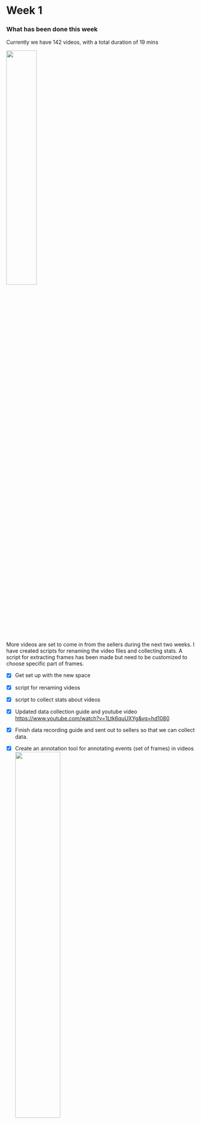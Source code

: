 # Week 1

### What has been done this week

Currently we have 142 videos, with a total duration of 19 mins



<img src="assets/1536073647602.png" width="40%">

More videos are set to come in from the sellers during the next two weeks. I have created scripts for renaming the video files and collecting stats. A script for extracting frames has been made but need to be customized to choose specific part of frames.

- [x] Get set up with the new space
- [x] script for renaming videos
- [x] script to collect stats about videos
- [x] Updated data collection guide and youtube video <https://www.youtube.com/watch?v=1Ltk6quUXYg&vq=hd1080>
- [x] Finish data recording guide and sent out to sellers so that we can collect data.
- [x] Create an annotation tool for annotating events (set of frames) in videos
  <img src="assets/1536073985232.png" width="50%">
- [x] Setup Citation / References environment (**Zotero**)

- [x] Read Trackman Intro Documents
- [x] Setup Microsoft Teams
- [x] Find title for project
  - [x] Golf club detection and identification using deep learning on embedded devices
- [x] Try out BeaverDam annotation software
- [x] Load club data into beaverdam and setup scripts locally

- [x] USB-C Dock and Screens
- [x] literature review


### Status according to project plan

...

### Literature

* BeaverDam: Video Annotation Tool for Computer Vision Training Labels: https://www2.eecs.berkeley.edu/Pubs/TechRpts/2016/EECS-2016-193.pdf
  * Seems to be best in class for video annotation. Better than VATIC system which was previous best in class. Essentially taking VATIC and removing all the pain points for direct access to MTurk labeling
    ![1536073569506](assets/1536073569506.png)
  * Ability to mark an object, let the video play and then move the annotation when the object moves, greatly increasing the number of covered frames as compared to annotating individual frames
  * Push-to-play integration of MTurk

* **Visual Golf Club Tracking**, Nicholas Gehrig et. al

  * <img src="assets/1536231037913.png" width="70%">
  * <img src="assets/1536234380343.png" width="70%">
  * Uses motion estimation (predict where the club will go) and check this with the prev and next frame to remove mis-detections.
  * <img src="assets/1536234573053.png" width="70%">
  * Hard to apply to our result because the angle of the camera is very different. 

* **Golf video tracking based on recognition with HOG and spatial–temporal vector**: http://journals.sagepub.com/doi/full/10.1177/1729881417704544, Li Weixian et. al

  * Good performance for a low number of videos. Has a quite different angle than the videos in our project and is more focues on the swing rather than the presentaton of the club.
  * Algorithm:
    1. Body detection (bounding box using Dollar et al)
    2. Get *Rect* for hand and club in initial position from body position (estimated from experience)
    3. Run object detetion in this frame:
       1. Estimate possible postions from last frame
       2. Run Object detection here
       3. Features: [$[HOG_i, HOG_i-HOG_{i-1}, X_i-X_0]$ where $HOG_i$ is the HOG vector in frame *i* and $X_i = [x_i ,y_i]$ is the position coordinates of the object in frame *i*
  * Training is using adaptive boosting algorithm in OpenCV

  * <img src="assets/1536237158879.png" width="70%">

  * <img src="assets/1536237491750.png" width="70%">

  * <img src="assets/1536237537444.png" width="70%">

  * <img src="assets/1536237841994.png" width="70%">

  * > Since our golf video database is not large enough, the popular deep learning has not been applied in our framework. In the future, as we get more videos, more work can be done to further improve tracking performance with deep learning when videos are shot in the night, in the overcast day, or in other bad situations.

### What to do next week

Data should be coming in, so need to set up last part of the framework for processing the incomming data. Also have to get a better overview of literature which will partly be done tomorrow (Friday) when I´m not at trackman.

- [ ] Look into docker
- [ ] Annotate bounding box of the frames
- [ ] Figure out which computer to use for DL applications
- [ ] Sign contract
- [ ] Figure out how to group the clubs into classification categories
- [ ] Script for extracting frames at specific points of the video
- [ ] BeaverDam:
  - [ ] Annotation guide
  - [ ] Fix ID's
  - [ ] Deploy on network?
  - [ ] Get bounding box information 

